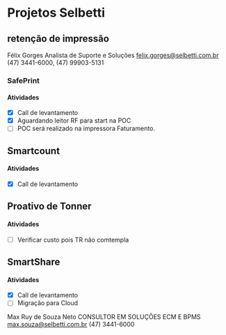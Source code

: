 # Projetos Selbetti

## retenção de impressão
	
Félix Gorges
Analista de Suporte e Soluções
felix.gorges@selbetti.com.br
(47) 3441-6000, (47) 99903-5131


### SafePrint

#### Atividades

- [x] Call de levantamento
- [x] Aguardando leitor RF para start na POC
- [ ] POC será realizado na impressora Faturamento.

## Smartcount

#### Atividades

- [x] Call de levantamento

## Proativo de Tonner

#### Atividades

- [ ] Verificar custo pois TR não comtempla

## SmartShare

#### Atividades

- [x] Call de levantamento
- [ ] Migração para Cloud

Max Ruy de Souza Neto
CONSULTOR EM SOLUÇÕES ECM E BPMS
max.souza@selbetti.com.br
(47) 3441-6000




